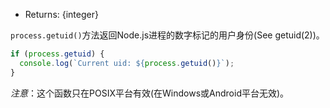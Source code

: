 <!-- YAML
added: v0.1.28
-->

* Returns: {integer}

`process.getuid()`方法返回Node.js进程的数字标记的用户身份(See getuid(2))。

```js
if (process.getuid) {
  console.log(`Current uid: ${process.getuid()}`);
}
```

*注意*：这个函数只在POSIX平台有效(在Windows或Android平台无效)。

